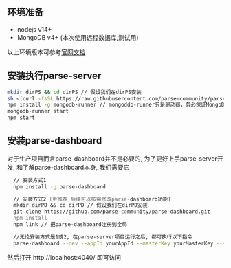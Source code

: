 ## 环境准备
- nodejs v14+
- MongoDB v4+ (本次使用远程数据库,测试用)

以上环境版本可参考[官网文档](https://github.com/parse-community/parse-server#compatibility)

## 安装执行parse-server

```zsh
mkdir dirPS && cd dirPS // 假设我们在dirPS安装
sh <(curl -fsSL https://raw.githubusercontent.com/parse-community/parse-server/master/bootstrap.sh)
npm install -g mongodb-runner // mongoddb-runner只是驱动器，务必保证MongoDB已安装
mongodb-runner start
npm start
```

## 安装parse-dashboard
对于生产项目而言parse-dashboard并不是必要的, 为了更好上手parse-server开发, 和了解parse-dashboard本身, 我们需要它
```zsh
  // 安装方式1
  npm install -g parse-dashboard

  // 安装方式2 (更推荐,后续可以按需修改parse-dashboard功能)
  mkdir dirPD && cd dirPD // 假设我们在dirPD安装
  git clone https://github.com/parse-community/parse-dashboard.git
  npm install
  npm link // 把parse-dashboard注册到全局

  //无论安装方式是1或2, 在parse-server项目运行之后, 都可执行以下指令
  parse-dashboard --dev --appId yourAppId --masterKey yourMasterKey --serverURL "https://example.com/parse" --appName optionalName
```

然后打开 http://localhost:4040/ 即可访问